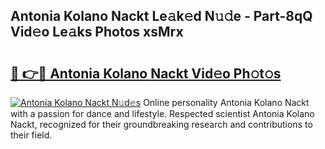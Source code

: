 ## Antonia Kolano Nackt Le𝚊k𝚎d N𝚞𝚍e - Part-8qQ Vid𝚎o Le𝚊ks Photos xsMrx

# <h2><a href="http://fb020l.evod.top/?m=Antonia+Kolano+Nackt">🔗 👉🔴 Antonia Kolano Nackt Vid𝚎o Ph𝚘t𝚘s</a></h2>

[![Antonia Kolano Nackt N𝚞d𝚎s](https://i.imgur.com/8V9OHl7.gif)](http://fb020l.evod.top/?m=Antonia+Kolano+Nackt)
Online personality Antonia Kolano Nackt with a passion for dance and lifestyle. Respected scientist Antonia Kolano Nackt, recognized for their groundbreaking research and contributions to their field. 
